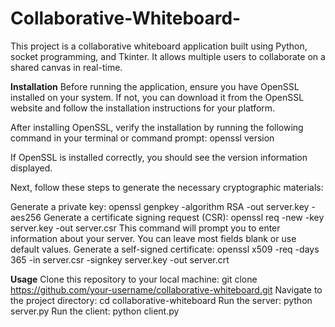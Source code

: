 # Collaborative-Whiteboard-

This project is a collaborative whiteboard application built using Python, socket programming, and Tkinter. It allows multiple users to collaborate on a shared canvas in real-time.

**Installation**
Before running the application, ensure you have OpenSSL installed on your system. If not, you can download it from the OpenSSL website and follow the installation instructions for your platform.

After installing OpenSSL, verify the installation by running the following command in your terminal or command prompt:
  openssl version

If OpenSSL is installed correctly, you should see the version information displayed.

Next, follow these steps to generate the necessary cryptographic materials:

Generate a private key:
  openssl genpkey -algorithm RSA -out server.key -aes256
Generate a certificate signing request (CSR):
  openssl req -new -key server.key -out server.csr
  This command will prompt you to enter information about your server. You can leave most fields blank or use default values.
Generate a self-signed certificate:
  openssl x509 -req -days 365 -in server.csr -signkey server.key -out server.crt

**Usage**
Clone this repository to your local machine:
  git clone https://github.com/your-username/collaborative-whiteboard.git
Navigate to the project directory:
  cd collaborative-whiteboard
Run the server:
  python server.py
Run the client:
  python client.py




